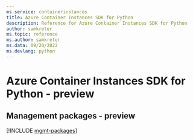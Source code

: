 ```yaml
---
ms.service: containerinstances
title: Azure Container Instances SDK for Python
description: Reference for Azure Container Instances SDK for Python
author: samkreter
ms.topic: reference
ms.author: samkreter
ms.data: 09/20/2022
ms.devlang: python
---
```

# Azure Container Instances SDK for Python - preview

## Management packages - preview
[!INCLUDE [mgmt-packages](container-instances-mgmt-index.md)]